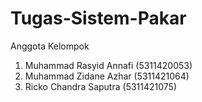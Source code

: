 # Tugas-Sistem-Pakar <br />

Anggota Kelompok<br />
1. Muhammad Rasyid Annafi (5311420053)<br />
2. Muhammad Zidane Azhar (5311421064)<br />
3. Ricko Chandra Saputra (5311421075) <br />
